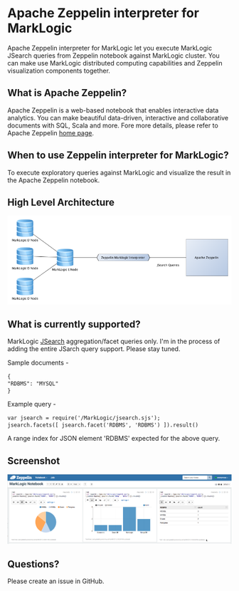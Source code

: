 # Apache Zeppelin interpreter for MarkLogic

Apache Zeppelin interpreter for MarkLogic let you execute MarkLogic JSearch queries from Zeppelin notebook against MarkLogic cluster. You can make use MarkLogic distributed computing capabilities and Zeppelin visualization components together.

## What is Apache Zeppelin?
Apache Zeppelin is a web-based notebook that enables interactive data analytics. You can make beautiful data-driven, interactive and collaborative documents with SQL, Scala and more. Fore more details, please refer to Apache Zeppelin [home page](http://zeppelin-project.org/).

## When to use Zeppelin interpreter for MarkLogic?
To execute exploratory queries against MarkLogic and visualize the result in the Apache Zeppelin notebook.

## High Level Architecture

![Apache Zeppelin interpreter for MarkLogic](zepplin-with-ml-interperter-arch.png)

## What is currently supported?
MarkLogic [JSearch](https://docs.marklogic.com/js/jsearch) aggregation/facet queries only. I'm in the process of adding the entire JSarch query support. Please stay tuned.

Sample documents - 
```
{
"RDBMS": "MYSQL"
}
```
Example query - 
```
var jsearch = require('/MarkLogic/jsearch.sjs');
jsearch.facets([ jsearch.facet('RDBMS', 'RDBMS') ]).result()
```
A range index for JSON element 'RDBMS' expected for the above query.

## Screenshot

![Apache Zeppelin interpreter for MarkLogic](zepplin-with-ml-interperter.png)

## Questions?
Please create an issue in GitHub.


